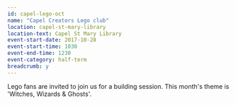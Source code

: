 ```yaml
---
id: capel-lego-oct
name: "Capel Creators Lego club"
location: capel-st-mary-library
location-text: Capel St Mary Library
event-start-date: 2017-10-28
event-start-time: 1030
event-end-time: 1230
event-category: half-term
breadcrumb: y
---
```


Lego fans are invited to join us for a building session. This month's theme is 'Witches, Wizards & Ghosts'.
